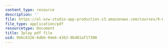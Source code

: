 ```yaml
---
content_type: resource
description: ''
file: https://ol-ocw-studio-app-production.s3.amazonaws.com/courses/9-00sc-introduction-to-psychology-fall-2011/9b6c63266db694e643639b481af17300_MYMYXhR2Ppw.pdf
file_type: application/pdf
resourcetype: Document
title: 3play pdf file
uid: 9b6c6326-6db6-94e6-4363-9b481af17300
---
```

